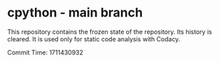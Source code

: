 # cpython - main branch

This repository contains the frozen state of the repository.
Its history is cleared. It is used only for static code
analysis with Codacy.

Commit Time: 1711430932